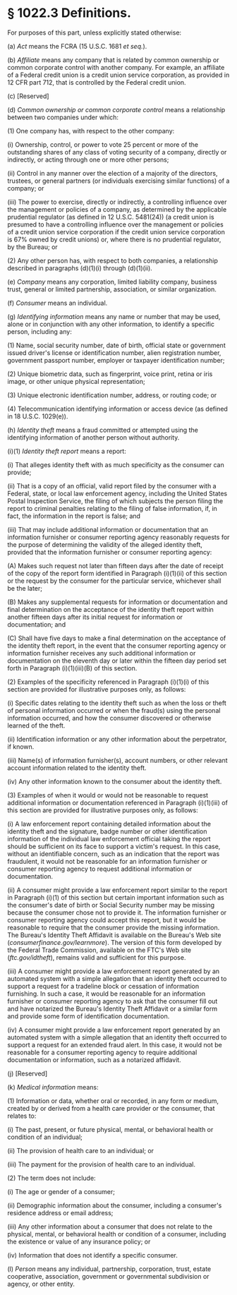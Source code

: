 # § 1022.3   Definitions.

For purposes of this part, unless explicitly stated otherwise:


(a) *Act* means the FCRA (15 U.S.C. 1681 *et seq.*).


(b) *Affiliate* means any company that is related by common ownership or common corporate control with another company. For example, an affiliate of a Federal credit union is a credit union service corporation, as provided in 12 CFR part 712, that is controlled by the Federal credit union.


(c) [Reserved]


(d) *Common ownership or common corporate control* means a relationship between two companies under which:


(1) One company has, with respect to the other company:


(i) Ownership, control, or power to vote 25 percent or more of the outstanding shares of any class of voting security of a company, directly or indirectly, or acting through one or more other persons;


(ii) Control in any manner over the election of a majority of the directors, trustees, or general partners (or individuals exercising similar functions) of a company; or


(iii) The power to exercise, directly or indirectly, a controlling influence over the management or policies of a company, as determined by the applicable prudential regulator (as defined in 12 U.S.C. 5481(24)) (a credit union is presumed to have a controlling influence over the management or policies of a credit union service corporation if the credit union service corporation is 67% owned by credit unions) or, where there is no prudential regulator, by the Bureau; or


(2) Any other person has, with respect to both companies, a relationship described in paragraphs (d)(1)(i) through (d)(1)(ii).


(e) *Company* means any corporation, limited liability company, business trust, general or limited partnership, association, or similar organization.


(f) *Consumer* means an individual.


(g) *Identifying information* means any name or number that may be used, alone or in conjunction with any other information, to identify a specific person, including any:


(1) Name, social security number, date of birth, official state or government issued driver's license or identification number, alien registration number, government passport number, employer or taxpayer identification number;


(2) Unique biometric data, such as fingerprint, voice print, retina or iris image, or other unique physical representation;


(3) Unique electronic identification number, address, or routing code; or


(4) Telecommunication identifying information or access device (as defined in 18 U.S.C. 1029(e)).


(h) *Identity theft* means a fraud committed or attempted using the identifying information of another person without authority.


(i)(1) *Identity theft report* means a report:


(i) That alleges identity theft with as much specificity as the consumer can provide;


(ii) That is a copy of an official, valid report filed by the consumer with a Federal, state, or local law enforcement agency, including the United States Postal Inspection Service, the filing of which subjects the person filing the report to criminal penalties relating to the filing of false information, if, in fact, the information in the report is false; and


(iii) That may include additional information or documentation that an information furnisher or consumer reporting agency reasonably requests for the purpose of determining the validity of the alleged identity theft, provided that the information furnisher or consumer reporting agency:


(A) Makes such request not later than fifteen days after the date of receipt of the copy of the report form identified in Paragraph (i)(1)(ii) of this section or the request by the consumer for the particular service, whichever shall be the later;


(B) Makes any supplemental requests for information or documentation and final determination on the acceptance of the identity theft report within another fifteen days after its initial request for information or documentation; and


(C) Shall have five days to make a final determination on the acceptance of the identity theft report, in the event that the consumer reporting agency or information furnisher receives any such additional information or documentation on the eleventh day or later within the fifteen day period set forth in Paragraph (i)(1)(iii)(B) of this section.


(2) Examples of the specificity referenced in Paragraph (i)(1)(i) of this section are provided for illustrative purposes only, as follows:


(i) Specific dates relating to the identity theft such as when the loss or theft of personal information occurred or when the fraud(s) using the personal information occurred, and how the consumer discovered or otherwise learned of the theft.


(ii) Identification information or any other information about the perpetrator, if known.


(iii) Name(s) of information furnisher(s), account numbers, or other relevant account information related to the identity theft.


(iv) Any other information known to the consumer about the identity theft.


(3) Examples of when it would or would not be reasonable to request additional information or documentation referenced in Paragraph (i)(1)(iii) of this section are provided for illustrative purposes only, as follows:


(i) A law enforcement report containing detailed information about the identity theft and the signature, badge number or other identification information of the individual law enforcement official taking the report should be sufficient on its face to support a victim's request. In this case, without an identifiable concern, such as an indication that the report was fraudulent, it would not be reasonable for an information furnisher or consumer reporting agency to request additional information or documentation.


(ii) A consumer might provide a law enforcement report similar to the report in Paragraph (i)(1) of this section but certain important information such as the consumer's date of birth or Social Security number may be missing because the consumer chose not to provide it. The information furnisher or consumer reporting agency could accept this report, but it would be reasonable to require that the consumer provide the missing information. The Bureau's Identity Theft Affidavit is available on the Bureau's Web site (*consumerfinance.gov/learnmore*). The version of this form developed by the Federal Trade Commission, available on the FTC's Web site (*ftc.gov/idtheft*), remains valid and sufficient for this purpose.


(iii) A consumer might provide a law enforcement report generated by an automated system with a simple allegation that an identity theft occurred to support a request for a tradeline block or cessation of information furnishing. In such a case, it would be reasonable for an information furnisher or consumer reporting agency to ask that the consumer fill out and have notarized the Bureau's Identity Theft Affidavit or a similar form and provide some form of identification documentation.


(iv) A consumer might provide a law enforcement report generated by an automated system with a simple allegation that an identity theft occurred to support a request for an extended fraud alert. In this case, it would not be reasonable for a consumer reporting agency to require additional documentation or information, such as a notarized affidavit.


(j) [Reserved]


(k) *Medical information* means:


(1) Information or data, whether oral or recorded, in any form or medium, created by or derived from a health care provider or the consumer, that relates to:


(i) The past, present, or future physical, mental, or behavioral health or condition of an individual;


(ii) The provision of health care to an individual; or


(iii) The payment for the provision of health care to an individual.


(2) The term does not include:


(i) The age or gender of a consumer;


(ii) Demographic information about the consumer, including a consumer's residence address or email address;


(iii) Any other information about a consumer that does not relate to the physical, mental, or behavioral health or condition of a consumer, including the existence or value of any insurance policy; or


(iv) Information that does not identify a specific consumer.


(l) *Person* means any individual, partnership, corporation, trust, estate cooperative, association, government or governmental subdivision or agency, or other entity.




